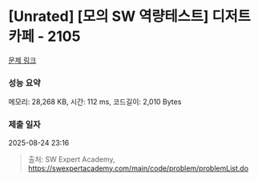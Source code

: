 # [Unrated] [모의 SW 역량테스트] 디저트 카페 - 2105 

[문제 링크](https://swexpertacademy.com/main/code/problem/problemDetail.do?contestProbId=AV5VwAr6APYDFAWu) 

### 성능 요약

메모리: 28,268 KB, 시간: 112 ms, 코드길이: 2,010 Bytes

### 제출 일자

2025-08-24 23:16



> 출처: SW Expert Academy, https://swexpertacademy.com/main/code/problem/problemList.do